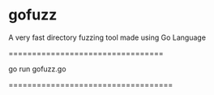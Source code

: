 # gofuzz
A very fast directory fuzzing tool made using Go Language 


=================================

go run gofuzz.go 


===================================
